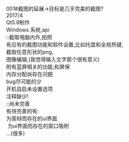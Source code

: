 001#截图的延展->目标是几乎完美的截图?<br>
2017/4  <br>
Qt5.8制作<br>
Windows 系统,api<br>
::截取电脑内外,拍照<br>
有应有的截图功能和软件设置,比如托盘和全局热键,<br>
截取任意形状的png,<br>
图像编辑,(我觉得输入文字那个很有意义)<br>
附有蓝屏相关的功能,和屏保<br>
内存分配尚存在问题<br>
bug尽可能的少<br>
开机自启未设置选项<br>
注释缺少!<br>
::尚未完善<br>
有待完善的有:<br>
  为答辩而存在的ui界面<br>
  为ui界面而存在的窗口吸附<br>
...(很多)<br>
